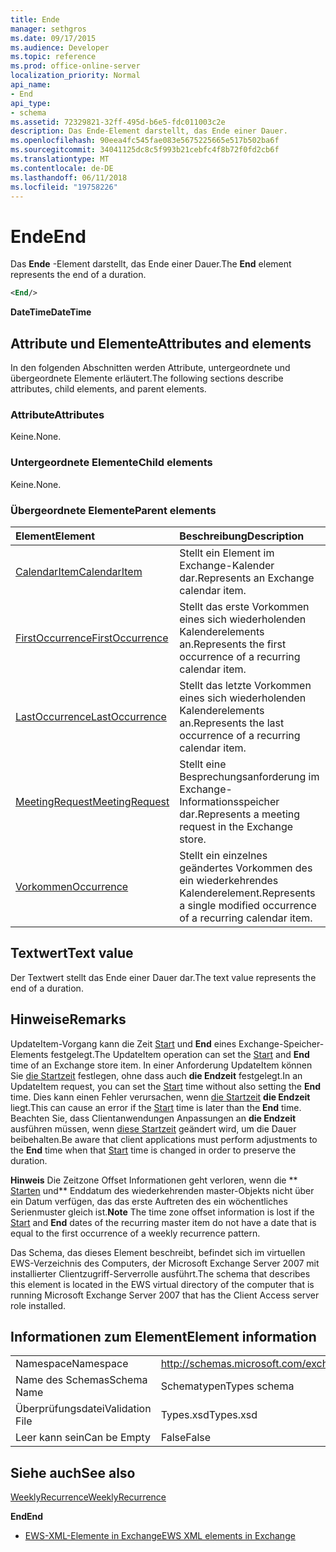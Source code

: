 ```yaml
---
title: Ende
manager: sethgros
ms.date: 09/17/2015
ms.audience: Developer
ms.topic: reference
ms.prod: office-online-server
localization_priority: Normal
api_name:
- End
api_type:
- schema
ms.assetid: 72329821-32ff-495d-b6e5-fdc011003c2e
description: Das Ende-Element darstellt, das Ende einer Dauer.
ms.openlocfilehash: 90eea4fc545fae083e5675225665e517b502ba6f
ms.sourcegitcommit: 34041125dc8c5f993b21cebfc4f8b72f0fd2cb6f
ms.translationtype: MT
ms.contentlocale: de-DE
ms.lasthandoff: 06/11/2018
ms.locfileid: "19758226"
---
```

# <a name="end"></a><span data-ttu-id="4cef7-103">Ende</span><span class="sxs-lookup"><span data-stu-id="4cef7-103">End</span></span>

<span data-ttu-id="4cef7-104">Das **Ende** -Element darstellt, das Ende einer Dauer.</span><span class="sxs-lookup"><span data-stu-id="4cef7-104">The **End** element represents the end of a duration.</span></span> 
  
```xml
<End/>
```

 <span data-ttu-id="4cef7-105">**DateTime**</span><span class="sxs-lookup"><span data-stu-id="4cef7-105">**DateTime**</span></span>
## <a name="attributes-and-elements"></a><span data-ttu-id="4cef7-106">Attribute und Elemente</span><span class="sxs-lookup"><span data-stu-id="4cef7-106">Attributes and elements</span></span>

<span data-ttu-id="4cef7-107">In den folgenden Abschnitten werden Attribute, untergeordnete und übergeordnete Elemente erläutert.</span><span class="sxs-lookup"><span data-stu-id="4cef7-107">The following sections describe attributes, child elements, and parent elements.</span></span>
  
### <a name="attributes"></a><span data-ttu-id="4cef7-108">Attribute</span><span class="sxs-lookup"><span data-stu-id="4cef7-108">Attributes</span></span>

<span data-ttu-id="4cef7-109">Keine.</span><span class="sxs-lookup"><span data-stu-id="4cef7-109">None.</span></span>
  
### <a name="child-elements"></a><span data-ttu-id="4cef7-110">Untergeordnete Elemente</span><span class="sxs-lookup"><span data-stu-id="4cef7-110">Child elements</span></span>

<span data-ttu-id="4cef7-111">Keine.</span><span class="sxs-lookup"><span data-stu-id="4cef7-111">None.</span></span>
  
### <a name="parent-elements"></a><span data-ttu-id="4cef7-112">Übergeordnete Elemente</span><span class="sxs-lookup"><span data-stu-id="4cef7-112">Parent elements</span></span>

|<span data-ttu-id="4cef7-113">**Element**</span><span class="sxs-lookup"><span data-stu-id="4cef7-113">**Element**</span></span>|<span data-ttu-id="4cef7-114">**Beschreibung**</span><span class="sxs-lookup"><span data-stu-id="4cef7-114">**Description**</span></span>|
|:-----|:-----|
|[<span data-ttu-id="4cef7-115">CalendarItem</span><span class="sxs-lookup"><span data-stu-id="4cef7-115">CalendarItem</span></span>](calendaritem.md) <br/> |<span data-ttu-id="4cef7-116">Stellt ein Element im Exchange-Kalender dar.</span><span class="sxs-lookup"><span data-stu-id="4cef7-116">Represents an Exchange calendar item.</span></span>  <br/> |
|[<span data-ttu-id="4cef7-117">FirstOccurrence</span><span class="sxs-lookup"><span data-stu-id="4cef7-117">FirstOccurrence</span></span>](firstoccurrence.md) <br/> |<span data-ttu-id="4cef7-118">Stellt das erste Vorkommen eines sich wiederholenden Kalenderelements an.</span><span class="sxs-lookup"><span data-stu-id="4cef7-118">Represents the first occurrence of a recurring calendar item.</span></span>  <br/> |
|[<span data-ttu-id="4cef7-119">LastOccurrence</span><span class="sxs-lookup"><span data-stu-id="4cef7-119">LastOccurrence</span></span>](lastoccurrence.md) <br/> |<span data-ttu-id="4cef7-120">Stellt das letzte Vorkommen eines sich wiederholenden Kalenderelements an.</span><span class="sxs-lookup"><span data-stu-id="4cef7-120">Represents the last occurrence of a recurring calendar item.</span></span>  <br/> |
|[<span data-ttu-id="4cef7-121">MeetingRequest</span><span class="sxs-lookup"><span data-stu-id="4cef7-121">MeetingRequest</span></span>](meetingrequest.md) <br/> |<span data-ttu-id="4cef7-122">Stellt eine Besprechungsanforderung im Exchange-Informationsspeicher dar.</span><span class="sxs-lookup"><span data-stu-id="4cef7-122">Represents a meeting request in the Exchange store.</span></span>  <br/> |
|[<span data-ttu-id="4cef7-123">Vorkommen</span><span class="sxs-lookup"><span data-stu-id="4cef7-123">Occurrence</span></span>](occurrence.md) <br/> |<span data-ttu-id="4cef7-124">Stellt ein einzelnes geändertes Vorkommen des ein wiederkehrendes Kalenderelement.</span><span class="sxs-lookup"><span data-stu-id="4cef7-124">Represents a single modified occurrence of a recurring calendar item.</span></span>  <br/> |
   
## <a name="text-value"></a><span data-ttu-id="4cef7-125">Textwert</span><span class="sxs-lookup"><span data-stu-id="4cef7-125">Text value</span></span>

<span data-ttu-id="4cef7-126">Der Textwert stellt das Ende einer Dauer dar.</span><span class="sxs-lookup"><span data-stu-id="4cef7-126">The text value represents the end of a duration.</span></span>
  
## <a name="remarks"></a><span data-ttu-id="4cef7-127">Hinweise</span><span class="sxs-lookup"><span data-stu-id="4cef7-127">Remarks</span></span>

<span data-ttu-id="4cef7-128">UpdateItem-Vorgang kann die Zeit [Start](start.md) und **End** eines Exchange-Speicher-Elements festgelegt.</span><span class="sxs-lookup"><span data-stu-id="4cef7-128">The UpdateItem operation can set the [Start](start.md) and **End** time of an Exchange store item.</span></span> <span data-ttu-id="4cef7-129">In einer Anforderung UpdateItem können Sie [die Startzeit](start.md) festlegen, ohne dass auch **die Endzeit** festgelegt.</span><span class="sxs-lookup"><span data-stu-id="4cef7-129">In an UpdateItem request, you can set the [Start](start.md) time without also setting the **End** time.</span></span> <span data-ttu-id="4cef7-130">Dies kann einen Fehler verursachen, wenn [die Startzeit](start.md) **die Endzeit** liegt.</span><span class="sxs-lookup"><span data-stu-id="4cef7-130">This can cause an error if the [Start](start.md) time is later than the **End** time.</span></span> <span data-ttu-id="4cef7-131">Beachten Sie, dass Clientanwendungen Anpassungen an **die Endzeit** ausführen müssen, wenn [diese Startzeit](start.md) geändert wird, um die Dauer beibehalten.</span><span class="sxs-lookup"><span data-stu-id="4cef7-131">Be aware that client applications must perform adjustments to the **End** time when that [Start](start.md) time is changed in order to preserve the duration.</span></span> 
  
 <span data-ttu-id="4cef7-132">**Hinweis** Die Zeitzone Offset Informationen geht verloren, wenn die ** [Starten](start.md) und** Enddatum des wiederkehrenden master-Objekts nicht über ein Datum verfügen, das das erste Auftreten des ein wöchentliches Serienmuster gleich ist.</span><span class="sxs-lookup"><span data-stu-id="4cef7-132">**Note** The time zone offset information is lost if the [Start](start.md) and **End** dates of the recurring master item do not have a date that is equal to the first occurrence of a weekly recurrence pattern.</span></span> 
  
<span data-ttu-id="4cef7-133">Das Schema, das dieses Element beschreibt, befindet sich im virtuellen EWS-Verzeichnis des Computers, der Microsoft Exchange Server 2007 mit installierter Clientzugriff-Serverrolle ausführt.</span><span class="sxs-lookup"><span data-stu-id="4cef7-133">The schema that describes this element is located in the EWS virtual directory of the computer that is running Microsoft Exchange Server 2007 that has the Client Access server role installed.</span></span>
  
## <a name="element-information"></a><span data-ttu-id="4cef7-134">Informationen zum Element</span><span class="sxs-lookup"><span data-stu-id="4cef7-134">Element information</span></span>

|||
|:-----|:-----|
|<span data-ttu-id="4cef7-135">Namespace</span><span class="sxs-lookup"><span data-stu-id="4cef7-135">Namespace</span></span>  <br/> |http://schemas.microsoft.com/exchange/services/2006/types  <br/> |
|<span data-ttu-id="4cef7-136">Name des Schemas</span><span class="sxs-lookup"><span data-stu-id="4cef7-136">Schema Name</span></span>  <br/> |<span data-ttu-id="4cef7-137">Schematypen</span><span class="sxs-lookup"><span data-stu-id="4cef7-137">Types schema</span></span>  <br/> |
|<span data-ttu-id="4cef7-138">Überprüfungsdatei</span><span class="sxs-lookup"><span data-stu-id="4cef7-138">Validation File</span></span>  <br/> |<span data-ttu-id="4cef7-139">Types.xsd</span><span class="sxs-lookup"><span data-stu-id="4cef7-139">Types.xsd</span></span>  <br/> |
|<span data-ttu-id="4cef7-140">Leer kann sein</span><span class="sxs-lookup"><span data-stu-id="4cef7-140">Can be Empty</span></span>  <br/> |<span data-ttu-id="4cef7-141">False</span><span class="sxs-lookup"><span data-stu-id="4cef7-141">False</span></span>  <br/> |
   
## <a name="see-also"></a><span data-ttu-id="4cef7-142">Siehe auch</span><span class="sxs-lookup"><span data-stu-id="4cef7-142">See also</span></span>



[<span data-ttu-id="4cef7-143">WeeklyRecurrence</span><span class="sxs-lookup"><span data-stu-id="4cef7-143">WeeklyRecurrence</span></span>](weeklyrecurrence.md)
  
 <span data-ttu-id="4cef7-144">**End**</span><span class="sxs-lookup"><span data-stu-id="4cef7-144">**End**</span></span>


- [<span data-ttu-id="4cef7-145">EWS-XML-Elemente in Exchange</span><span class="sxs-lookup"><span data-stu-id="4cef7-145">EWS XML elements in Exchange</span></span>](ews-xml-elements-in-exchange.md)

